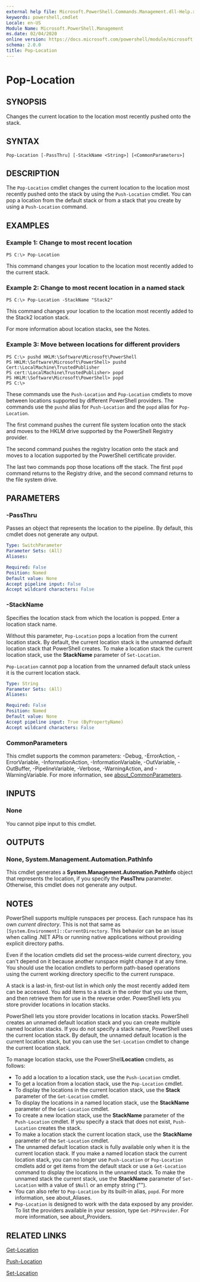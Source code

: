 ```yaml
---
external help file: Microsoft.PowerShell.Commands.Management.dll-Help.xml
keywords: powershell,cmdlet
Locale: en-US
Module Name: Microsoft.PowerShell.Management
ms.date: 02/04/2020
online version: https://docs.microsoft.com/powershell/module/microsoft.powershell.management/pop-location?view=powershell-7&WT.mc_id=ps-gethelp
schema: 2.0.0
title: Pop-Location
---
```

# Pop-Location

## SYNOPSIS
Changes the current location to the location most recently pushed onto the stack.

## SYNTAX

```
Pop-Location [-PassThru] [-StackName <String>] [<CommonParameters>]
```

## DESCRIPTION

The `Pop-Location` cmdlet changes the current location to the location most recently pushed onto the
stack by using the `Push-Location` cmdlet. You can pop a location from the default stack or from a
stack that you create by using a `Push-Location` command.

## EXAMPLES

### Example 1: Change to most recent location

```
PS C:\> Pop-Location
```

This command changes your location to the location most recently added to the current stack.

### Example 2: Change to most recent location in a named stack

```
PS C:\> Pop-Location -StackName "Stack2"
```

This command changes your location to the location most recently added to the Stack2 location stack.

For more information about location stacks, see the Notes.

### Example 3: Move between locations for different providers

```
PS C:\> pushd HKLM:\Software\Microsoft\PowerShell
PS HKLM:\Software\Microsoft\PowerShell> pushd Cert:\LocalMachine\TrustedPublisher
PS cert:\LocalMachine\TrustedPublisher> popd
PS HKLM:\Software\Microsoft\PowerShell> popd
PS C:\>
```

These commands use the `Push-Location` and `Pop-Location` cmdlets to move between locations
supported by different PowerShell providers. The commands use the `pushd` alias for `Push-Location`
and the `popd` alias for `Pop-Location`.

The first command pushes the current file system location onto the stack and moves to the HKLM drive supported by the PowerShell Registry provider.

The second command pushes the registry location onto the stack and moves to a location supported by
the PowerShell certificate provider.

The last two commands pop those locations off the stack. The first `popd` command returns to the
Registry drive, and the second command returns to the file system drive.

## PARAMETERS

### -PassThru

Passes an object that represents the location to the pipeline. By default, this cmdlet does not
generate any output.

```yaml
Type: SwitchParameter
Parameter Sets: (All)
Aliases:

Required: False
Position: Named
Default value: None
Accept pipeline input: False
Accept wildcard characters: False
```

### -StackName

Specifies the location stack from which the location is popped. Enter a location stack name.

Without this parameter, `Pop-Location` pops a location from the current location stack. By
default, the current location stack is the unnamed default location stack that PowerShell
creates. To make a location stack the current location stack, use the **StackName** parameter of
`Set-Location`.

`Pop-Location` cannot pop a location from the unnamed default stack unless it is the current
location stack.

```yaml
Type: String
Parameter Sets: (All)
Aliases:

Required: False
Position: Named
Default value: None
Accept pipeline input: True (ByPropertyName)
Accept wildcard characters: False
```

### CommonParameters

This cmdlet supports the common parameters: -Debug, -ErrorAction, -ErrorVariable,
-InformationAction, -InformationVariable, -OutVariable, -OutBuffer, -PipelineVariable, -Verbose,
-WarningAction, and -WarningVariable. For more information, see
[about_CommonParameters](https://go.microsoft.com/fwlink/?LinkID=113216).

## INPUTS

### None

You cannot pipe input to this cmdlet.

## OUTPUTS

### None, System.Management.Automation.PathInfo

This cmdlet generates a **System.Management.Automation.PathInfo** object that represents the
location, if you specify the **PassThru** parameter. Otherwise, this cmdlet does not generate any
output.

## NOTES

PowerShell supports multiple runspaces per process. Each runspace has its own _current directory_.
This is not that same as `[System.Environment]::CurrentDirectory`. This behavior can be an issue
when calling .NET APIs or running native applications without providing explicit directory paths.

Even if the location cmdlets did set the process-wide current directory, you can't depend on it
because another runspace might change it at any time. You should use the location cmdlets to perform
path-based operations using the current working directory specific to the current runspace.

A stack is a last-in, first-out list in which only the most recently added item can be accessed. You
add items to a stack in the order that you use them, and then retrieve them for use in the reverse
order. PowerShell lets you store provider locations in location stacks.

PowerShell lets you store provider locations in location stacks. PowerShell creates an
unnamed default location stack and you can create multiple named location stacks. If you do not
specify a stack name, PowerShell uses the current location stack. By default, the unnamed
default location is the current location stack, but you can use the `Set-Location` cmdlet to change
the current location stack.

To manage location stacks, use the PowerShell**Location** cmdlets, as follows:

- To add a location to a location stack, use the `Push-Location` cmdlet.
- To get a location from a location stack, use the `Pop-Location` cmdlet.
- To display the locations in the current location stack, use the **Stack** parameter of the
  `Get-Location` cmdlet.
- To display the locations in a named location stack, use the **StackName** parameter of the
  `Get-Location` cmdlet.
- To create a new location stack, use the **StackName** parameter of the `Push-Location` cmdlet. If
  you specify a stack that does not exist, `Push-Location` creates the stack.
- To make a location stack the current location stack, use the **StackName** parameter of the
  `Set-Location` cmdlet.
- The unnamed default location stack is fully available only when it is the current location stack.
  If you make a named location stack the current location stack, you can no longer use
  `Push-Location` or `Pop-Location` cmdlets add or get items from the default stack or use a
  `Get-Location` command to display the locations in the unnamed stack. To make the unnamed stack
  the current stack, use the **StackName** parameter of `Set-Location` with a value of `$Null` or an
  empty string ("").
- You can also refer to `Pop-Location` by its built-in alias, `popd`. For more information, see
  about_Aliases.
- `Pop-Location` is designed to work with the data exposed by any provider. To list the providers
  available in your session, type `Get-PSProvider`. For more information, see about_Providers.

## RELATED LINKS

[Get-Location](Get-Location.md)

[Push-Location](Push-Location.md)

[Set-Location](Set-Location.md)
